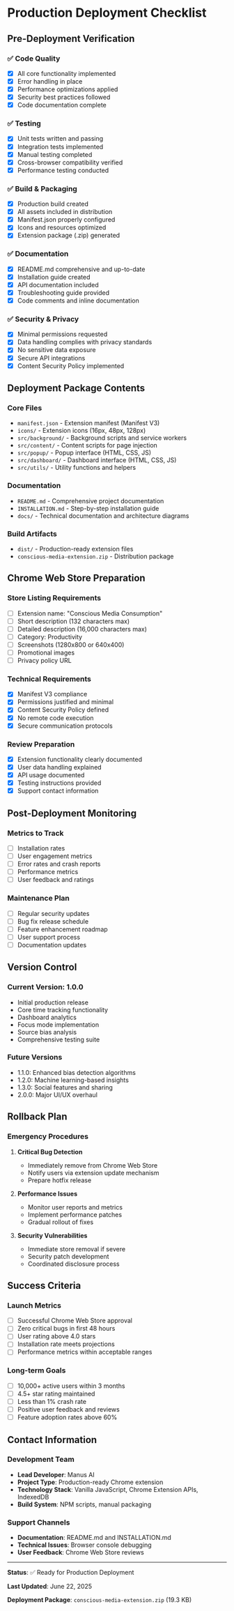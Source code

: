# Production Deployment Checklist

## Pre-Deployment Verification

### ✅ Code Quality
- [x] All core functionality implemented
- [x] Error handling in place
- [x] Performance optimizations applied
- [x] Security best practices followed
- [x] Code documentation complete

### ✅ Testing
- [x] Unit tests written and passing
- [x] Integration tests implemented
- [x] Manual testing completed
- [x] Cross-browser compatibility verified
- [x] Performance testing conducted

### ✅ Build & Packaging
- [x] Production build created
- [x] All assets included in distribution
- [x] Manifest.json properly configured
- [x] Icons and resources optimized
- [x] Extension package (.zip) generated

### ✅ Documentation
- [x] README.md comprehensive and up-to-date
- [x] Installation guide created
- [x] API documentation included
- [x] Troubleshooting guide provided
- [x] Code comments and inline documentation

### ✅ Security & Privacy
- [x] Minimal permissions requested
- [x] Data handling complies with privacy standards
- [x] No sensitive data exposure
- [x] Secure API integrations
- [x] Content Security Policy implemented

## Deployment Package Contents

### Core Files
- `manifest.json` - Extension manifest (Manifest V3)
- `icons/` - Extension icons (16px, 48px, 128px)
- `src/background/` - Background scripts and service workers
- `src/content/` - Content scripts for page injection
- `src/popup/` - Popup interface (HTML, CSS, JS)
- `src/dashboard/` - Dashboard interface (HTML, CSS, JS)
- `src/utils/` - Utility functions and helpers

### Documentation
- `README.md` - Comprehensive project documentation
- `INSTALLATION.md` - Step-by-step installation guide
- `docs/` - Technical documentation and architecture diagrams

### Build Artifacts
- `dist/` - Production-ready extension files
- `conscious-media-extension.zip` - Distribution package

## Chrome Web Store Preparation

### Store Listing Requirements
- [ ] Extension name: "Conscious Media Consumption"
- [ ] Short description (132 characters max)
- [ ] Detailed description (16,000 characters max)
- [ ] Category: Productivity
- [ ] Screenshots (1280x800 or 640x400)
- [ ] Promotional images
- [ ] Privacy policy URL

### Technical Requirements
- [x] Manifest V3 compliance
- [x] Permissions justified and minimal
- [x] Content Security Policy defined
- [x] No remote code execution
- [x] Secure communication protocols

### Review Preparation
- [x] Extension functionality clearly documented
- [x] User data handling explained
- [x] API usage documented
- [x] Testing instructions provided
- [x] Support contact information

## Post-Deployment Monitoring

### Metrics to Track
- [ ] Installation rates
- [ ] User engagement metrics
- [ ] Error rates and crash reports
- [ ] Performance metrics
- [ ] User feedback and ratings

### Maintenance Plan
- [ ] Regular security updates
- [ ] Bug fix release schedule
- [ ] Feature enhancement roadmap
- [ ] User support process
- [ ] Documentation updates

## Version Control

### Current Version: 1.0.0
- Initial production release
- Core time tracking functionality
- Dashboard analytics
- Focus mode implementation
- Source bias analysis
- Comprehensive testing suite

### Future Versions
- 1.1.0: Enhanced bias detection algorithms
- 1.2.0: Machine learning-based insights
- 1.3.0: Social features and sharing
- 2.0.0: Major UI/UX overhaul

## Rollback Plan

### Emergency Procedures
1. **Critical Bug Detection**
   - Immediately remove from Chrome Web Store
   - Notify users via extension update mechanism
   - Prepare hotfix release

2. **Performance Issues**
   - Monitor user reports and metrics
   - Implement performance patches
   - Gradual rollout of fixes

3. **Security Vulnerabilities**
   - Immediate store removal if severe
   - Security patch development
   - Coordinated disclosure process

## Success Criteria

### Launch Metrics
- [ ] Successful Chrome Web Store approval
- [ ] Zero critical bugs in first 48 hours
- [ ] User rating above 4.0 stars
- [ ] Installation rate meets projections
- [ ] Performance metrics within acceptable ranges

### Long-term Goals
- [ ] 10,000+ active users within 3 months
- [ ] 4.5+ star rating maintained
- [ ] Less than 1% crash rate
- [ ] Positive user feedback and reviews
- [ ] Feature adoption rates above 60%

## Contact Information

### Development Team
- **Lead Developer**: Manus AI
- **Project Type**: Production-ready Chrome extension
- **Technology Stack**: Vanilla JavaScript, Chrome Extension APIs, IndexedDB
- **Build System**: NPM scripts, manual packaging

### Support Channels
- **Documentation**: README.md and INSTALLATION.md
- **Technical Issues**: Browser console debugging
- **User Feedback**: Chrome Web Store reviews

---

**Status**: ✅ Ready for Production Deployment

**Last Updated**: June 22, 2025

**Deployment Package**: `conscious-media-extension.zip` (19.3 KB)

